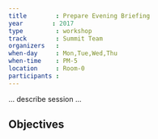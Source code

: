 ```yaml
---
title        : Prepare Evening Briefing
year		: 2017
type         : workshop
track        : Summit Team
organizers   :
when-day     : Mon,Tue,Wed,Thu
when-time    : PM-5
location     : Room-0
participants :
---
```


... describe session ...

## Objectives
